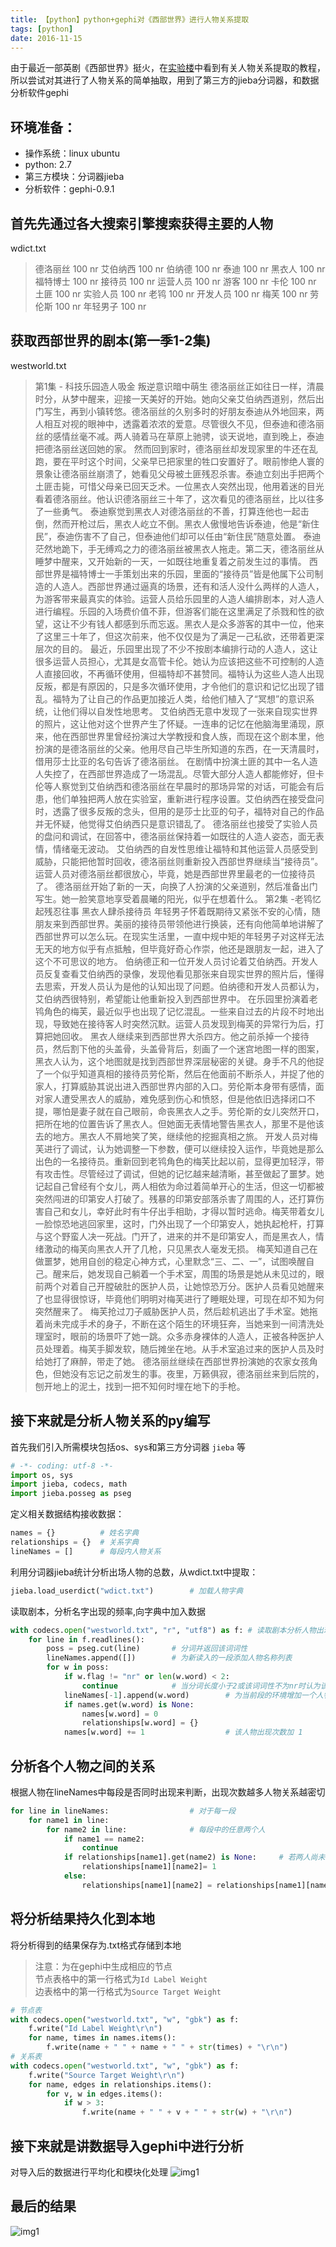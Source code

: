 ```yaml
---
title: 【python】python+gephi对《西部世界》进行人物关系提取
tags: [python]
date: 2016-11-15
---
```

由于最近一部英剧《西部世界》挺火，在[实验楼](https://www.shiyanlou.com/courses/677)中看到有关人物关系提取的教程，所以尝试对其进行了人物关系的简单抽取，用到了第三方的jieba分词器，和数据分析软件gephi

## 环境准备：
- 操作系统：linux ubuntu
- python: 2.7
- 第三方模块：分词器jieba
- 分析软件：gephi-0.9.1

## 首先先通过各大搜索引擎搜索获得主要的人物
wdict.txt
> 德洛丽丝 100 nr
艾伯纳西 100 nr
伯纳德 100 nr
泰迪 100 nr
黑衣人 100 nr
福特博士 100 nr
接待员 100 nr
运营人员 100 nr
游客 100 nr
卡伦 100 nr
土匪 100 nr
实验人员 100 nr
老鸨 100 nr
开发人员 100 nr
梅芙 100 nr
劳伦斯 100 nr
年轻男子 100 nr   

## 获取西部世界的剧本(第一季1-2集)
westworld.txt
> 第1集 - 科技乐园造人吸金 叛逆意识暗中萌生
德洛丽丝正如往日一样，清晨时分，从梦中醒来，迎接一天美好的开始。她向父亲艾伯纳西道别，然后出门写生，再到小镇转悠。德洛丽丝的久别多时的好朋友泰迪从外地回来，两人相互对视的眼神中，透露着浓浓的爱意。尽管很久不见，但泰迪和德洛丽丝的感情丝毫不减。两人骑着马在草原上驰骋，谈天说地，直到晚上，泰迪把德洛丽丝送回她的家。
然而回到家时，德洛丽丝却发现家里的牛还在乱跑，要在平时这个时间，父亲早已把家里的牲口安置好了。眼前惨绝人寰的景象让德洛丽丝崩溃了，她看见父母被土匪残忍杀害。泰迪立刻出手把两个土匪击毙，可惜父母亲已回天乏术。一位黑衣人突然出现，他用着迷的目光看着德洛丽丝。他认识德洛丽丝三十年了，这次看见的德洛丽丝，比以往多了一些勇气。 泰迪察觉到黑衣人对德洛丽丝的不善，打算连他也一起击倒，然而开枪过后，黑衣人屹立不倒。黑衣人傲慢地告诉泰迪，他是“新住民”，泰迪伤害不了自己，但泰迪他们却可以任由“新住民”随意处置。
泰迪茫然地跪下，手无缚鸡之力的德洛丽丝被黑衣人拖走。第二天，德洛丽丝从睡梦中醒来，又开始新的一天，一如既往地重复着之前发生过的事情。
西部世界是福特博士一手策划出来的乐园，里面的“接待员”皆是他属下公司制造的人造人。西部世界通过逼真的场景，还有和活人没什么两样的人造人，为游客带来最真实的体验。运营人员给乐园里的人造人编排剧本，对人造人进行编程。乐园的入场费价值不菲，但游客们能在这里满足了杀戮和性的欲望，这让不少有钱人都感到乐而忘返。黑衣人是众多游客的其中一位，他来了这里三十年了，但这次前来，他不仅仅是为了满足一己私欲，还带着更深层次的目的。
最近，乐园里出现了不少不按剧本编排行动的人造人，这让很多运营人员担心，尤其是女高管卡伦。她认为应该把这些不可控制的人造人直接回收，不再循环使用，但福特却不甚赞同。福特认为这些人造人出现反叛，都是有原因的，只是多次循环使用，才令他们的意识和记忆出现了错乱。福特为了让自己的作品更加接近人类，给他们植入了“冥想”的意识系统，让他们得以自发性地思考。
艾伯纳西无意中发现了一张来自现实世界的照片，这让他对这个世界产生了怀疑。一连串的记忆在他脑海里涌现，原来，他在西部世界里曾经扮演过大学教授和食人族，而现在这个剧本里，他扮演的是德洛丽丝的父亲。他用尽自己毕生所知道的东西，在一天清晨时，借用莎士比亚的名句告诉了德洛丽丝。
在剧情中扮演土匪的其中一名人造人失控了，在西部世界造成了一场混乱。尽管大部分人造人都能修好，但卡伦等人察觉到艾伯纳西和德洛丽丝在早晨时的那场异常的对话，可能会有后患，他们单独把两人放在实验室，重新进行程序设置。艾伯纳西在接受盘问时，透露了很多反叛的念头，但用的是莎士比亚的句子，福特对自己的作品并无怀疑，他觉得艾伯纳西只是意识错乱了。
德洛丽丝也接受了实验人员的盘问和调试，在回答中，德洛丽丝保持着一如既往的人造人姿态，面无表情，情绪毫无波动。
艾伯纳西的自发性思维让福特和其他运营人员感受到威胁，只能把他暂时回收，德洛丽丝则重新投入西部世界继续当“接待员”。运营人员对德洛丽丝都很放心，毕竟，她是西部世界里最老的一位接待员了。
德洛丽丝开始了新的一天，向换了人扮演的父亲道别，然后准备出门写生。她一脸笑意地享受着晨曦的阳光，似乎在想着什么。
第2集 -老鸨忆起残忍往事 黑衣人肆杀接待员
年轻男子怀着既期待又紧张不安的心情，随朋友来到西部世界。美丽的接待员带领他进行换装，还有向他简单地讲解了西部世界可以怎么玩。在现实生活里，一直中规中矩的年轻男子对这样无法无天的地方似乎有点抵触，但毕竟好奇心作崇，他还是跟朋友一起，进入了这个不可思议的地方。
伯纳德正和一位开发人员讨论着艾伯纳西。开发人员反复查看艾伯纳西的录像，发现他看见那张来自现实世界的照片后，懂得去思索，开发人员认为是他的认知出现了问题。伯纳德和开发人员都认为，艾伯纳西很特别，希望能让他重新投入到西部世界中。
在乐园里扮演着老鸨角色的梅芙，最近似乎也出现了记忆混乱。一些来自过去的片段不时地出现，导致她在接待客人时突然沉默。运营人员发现到梅芙的异常行为后，打算把她回收。
黑衣人继续来到西部世界大杀四方。他之前杀掉一个接待员，然后割下他的头盖骨，头盖骨背后，刻画了一个迷宫地图一样的图案，黑衣人认为，这个地图就是找到西部世界深层秘密的关键。身手不凡的他捉了一个似乎知道真相的接待员劳伦斯，然后在他面前不断杀人，并捉了他的家人，打算威胁其说出进入西部世界内部的入口。劳伦斯本身带有感情，面对家人遭受黑衣人的威胁，难免感到伤心和愤怒，但是他依旧选择闭口不提，哪怕是妻子就在自己眼前，命丧黑衣人之手。劳伦斯的女儿突然开口，把所在地的位置告诉了黑衣人。但她面无表情地警告黑衣人，那里不是他该去的地方。黑衣人不屑地笑了笑，继续他的挖掘真相之旅。
开发人员对梅芙进行了调试，认为她调整一下参数，便可以继续投入运作，毕竟她是那么出色的一名接待员。重新回到老鸨角色的梅芙比起以前，显得更加轻浮，带有攻击性。尽管经过了调试，但她的记忆越来越清晰，甚至做起了噩梦。她记起自己曾经有个女儿，两人相依为命过着简单开心的生活，但这一切都被突然闯进的印第安人打破了。残暴的印第安部落杀害了周围的人，还打算伤害自己和女儿，幸好此时有牛仔出手相助，才得以暂时逃命。梅芙带着女儿一脸惊恐地逃回家里，这时，门外出现了一个印第安人，她执起枪杆，打算与这个野蛮人决一死战。门开了，进来的并不是印第安人，而是黑衣人，情绪激动的梅芙向黑衣人开了几枪，只见黑衣人毫发无损。
梅芙知道自己在做噩梦，她用自创的稳定心神方式，心里默念“三、二、一”，试图唤醒自己。醒来后，她发现自己躺着一个手术室，周围的场景是她从未见过的，眼前两个对着自己开膛破肚的医护人员，让她惊恐万分。医护人员看见她醒来了也显得很惊讶，毕竟他们明明对梅芙进行了睡眠处理，可现在却不知为何突然醒来了。
梅芙抢过刀子威胁医护人员，然后趁机逃出了手术室。她拖着尚未完成手术的身子，不断在这个陌生的环境狂奔，当她来到一间清洗处理室时，眼前的场景吓了她一跳。众多赤身裸体的人造人，正被各种医护人员处理着。梅芙手脚发软，随后摊坐在地。从手术室追过来的医护人员及时给她打了麻醉，带走了她。
德洛丽丝继续在西部世界扮演她的农家女孩角色，但她没有忘记之前发生的事。夜里，万籁俱寂，德洛丽丝来到后院的，刨开地上的泥土，找到一把不知何时埋在地下的手枪。  

## 接下来就是分析人物关系的py编写
首先我们引入所需模块包括os、sys和第三方分词器 `jieba`  等
```python
# -*- coding: utf-8 -*-
import os, sys
import jieba, codecs, math
import jieba.posseg as pseg
```
定义相关数据结构接收数据：
```python
names = {}          # 姓名字典
relationships = {}  # 关系字典
lineNames = []      # 每段内人物关系
```
利用分词器jieba统计分析出场人物的总数，从wdict.txt中提取：
```python
jieba.load_userdict("wdict.txt")        # 加载人物字典
```
读取剧本，分析名字出现的频率,向字典中加入数据
```python
with codecs.open("westworld.txt", "r", "utf8") as f: # 读取剧本分析人物出现次数
    for line in f.readlines():
        poss = pseg.cut(line)       # 分词并返回该词词性
        lineNames.append([])        # 为新读入的一段添加人物名称列表
        for w in poss:
            if w.flag != "nr" or len(w.word) < 2:
                continue            # 当分词长度小于2或该词词性不为nr时认为该词不为人名
            lineNames[-1].append(w.word)        # 为当前段的环境增加一个人物
            if names.get(w.word) is None:
                names[w.word] = 0
                relationships[w.word] = {}
            names[w.word] += 1                  # 该人物出现次数加 1

```
## 分析各个人物之间的关系
根据人物在lineNames中每段是否同时出现来判断，出现次数越多人物关系越密切
```python
for line in lineNames:                  # 对于每一段
    for name1 in line:                  
        for name2 in line:              # 每段中的任意两个人
            if name1 == name2:
                continue
            if relationships[name1].get(name2) is None:     # 若两人尚未同时出现则新建项
                relationships[name1][name2]= 1
            else:
                relationships[name1][name2] = relationships[name1][name2]+ 1        # 两人共同出现次数加 1
```
## 将分析结果持久化到本地
将分析得到的结果保存为.txt格式存储到本地
> 注意：为在gephi中生成相应的节点  
节点表格中的第一行格式为`Id Label Weight`  
边表格中的第一行格式为`Source Target Weight`  

```python
# 节点表
with codecs.open("westworld.txt", "w", "gbk") as f:
    f.write("Id Label Weight\r\n")
    for name, times in names.items():
        f.write(name + " " + name + " " + str(times) + "\r\n")
# 关系表
with codecs.open("westworld.txt", "w", "gbk") as f:
    f.write("Source Target Weight\r\n")
    for name, edges in relationships.items():
        for v, w in edges.items():
            if w > 3:
                f.write(name + " " + v + " " + str(w) + "\r\n")
```

## 接下来就是讲数据导入gephi中进行分析
对导入后的数据进行平均化和模块化处理
![img1](../../../../img/3.png)  
## 最后的结果
![img1](../../../../img/4.png)
